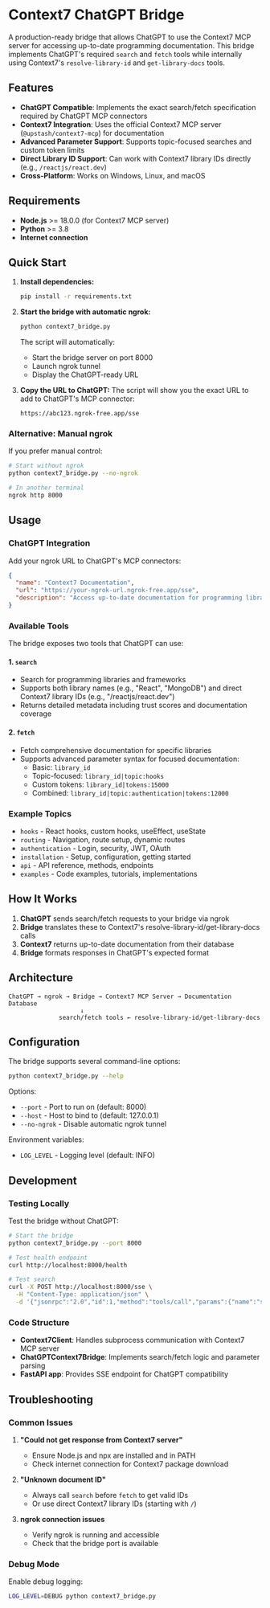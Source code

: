 # Context7 ChatGPT Bridge

A production-ready bridge that allows ChatGPT to use the Context7 MCP server for accessing up-to-date programming documentation. This bridge implements ChatGPT's required `search` and `fetch` tools while internally using Context7's `resolve-library-id` and `get-library-docs` tools.

## Features

- **ChatGPT Compatible**: Implements the exact search/fetch specification required by ChatGPT MCP connectors
- **Context7 Integration**: Uses the official Context7 MCP server (`@upstash/context7-mcp`) for documentation
- **Advanced Parameter Support**: Supports topic-focused searches and custom token limits
- **Direct Library ID Support**: Can work with Context7 library IDs directly (e.g., `/reactjs/react.dev`)
- **Cross-Platform**: Works on Windows, Linux, and macOS

## Requirements

- **Node.js** >= 18.0.0 (for Context7 MCP server)
- **Python** >= 3.8
- **Internet connection**

## Quick Start

1. **Install dependencies:**
   ```bash
   pip install -r requirements.txt
   ```

2. **Start the bridge with automatic ngrok:**
   ```bash
   python context7_bridge.py
   ```
   
   The script will automatically:
   - Start the bridge server on port 8000
   - Launch ngrok tunnel
   - Display the ChatGPT-ready URL

3. **Copy the URL to ChatGPT:**
   The script will show you the exact URL to add to ChatGPT's MCP connector:
   ```
   https://abc123.ngrok-free.app/sse
   ```

### Alternative: Manual ngrok

If you prefer manual control:

```bash
# Start without ngrok
python context7_bridge.py --no-ngrok

# In another terminal
ngrok http 8000
```

## Usage

### ChatGPT Integration

Add your ngrok URL to ChatGPT's MCP connectors:

```json
{
  "name": "Context7 Documentation",
  "url": "https://your-ngrok-url.ngrok-free.app/sse",
  "description": "Access up-to-date documentation for programming libraries"
}
```

### Available Tools

The bridge exposes two tools that ChatGPT can use:

#### 1. `search`
- Search for programming libraries and frameworks
- Supports both library names (e.g., "React", "MongoDB") and direct Context7 library IDs (e.g., "/reactjs/react.dev")
- Returns detailed metadata including trust scores and documentation coverage

#### 2. `fetch`
- Fetch comprehensive documentation for specific libraries
- Supports advanced parameter syntax for focused documentation:
  - Basic: `library_id`
  - Topic-focused: `library_id|topic:hooks`
  - Custom tokens: `library_id|tokens:15000`
  - Combined: `library_id|topic:authentication|tokens:12000`

### Example Topics

- `hooks` - React hooks, custom hooks, useEffect, useState
- `routing` - Navigation, route setup, dynamic routes
- `authentication` - Login, security, JWT, OAuth
- `installation` - Setup, configuration, getting started
- `api` - API reference, methods, endpoints
- `examples` - Code examples, tutorials, implementations

## How It Works

1. **ChatGPT** sends search/fetch requests to your bridge via ngrok
2. **Bridge** translates these to Context7's resolve-library-id/get-library-docs calls
3. **Context7** returns up-to-date documentation from their database
4. **Bridge** formats responses in ChatGPT's expected format

## Architecture

```
ChatGPT → ngrok → Bridge → Context7 MCP Server → Documentation Database
                    ↓
              search/fetch tools ← resolve-library-id/get-library-docs
```

## Configuration

The bridge supports several command-line options:

```bash
python context7_bridge.py --help
```

Options:
- `--port` - Port to run on (default: 8000)
- `--host` - Host to bind to (default: 127.0.0.1)
- `--no-ngrok` - Disable automatic ngrok tunnel

Environment variables:
- `LOG_LEVEL` - Logging level (default: INFO)

## Development

### Testing Locally

Test the bridge without ChatGPT:

```bash
# Start the bridge
python context7_bridge.py --port 8000

# Test health endpoint
curl http://localhost:8000/health

# Test search
curl -X POST http://localhost:8000/sse \
  -H "Content-Type: application/json" \
  -d '{"jsonrpc":"2.0","id":1,"method":"tools/call","params":{"name":"search","arguments":{"query":"react"}}}'
```

### Code Structure

- **Context7Client**: Handles subprocess communication with Context7 MCP server
- **ChatGPTContext7Bridge**: Implements search/fetch logic and parameter parsing
- **FastAPI app**: Provides SSE endpoint for ChatGPT compatibility

## Troubleshooting

### Common Issues

1. **"Could not get response from Context7 server"**
   - Ensure Node.js and npx are installed and in PATH
   - Check internet connection for Context7 package download

2. **"Unknown document ID"**
   - Always call `search` before `fetch` to get valid IDs
   - Or use direct Context7 library IDs (starting with `/`)

3. **ngrok connection issues**
   - Verify ngrok is running and accessible
   - Check that the bridge port is available

### Debug Mode

Enable debug logging:

```bash
LOG_LEVEL=DEBUG python context7_bridge.py
```

